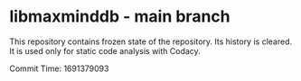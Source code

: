 # libmaxminddb - main branch

This repository contains frozen state of the repository.
Its history is cleared. It is used only for static code
analysis with Codacy.

Commit Time: 1691379093